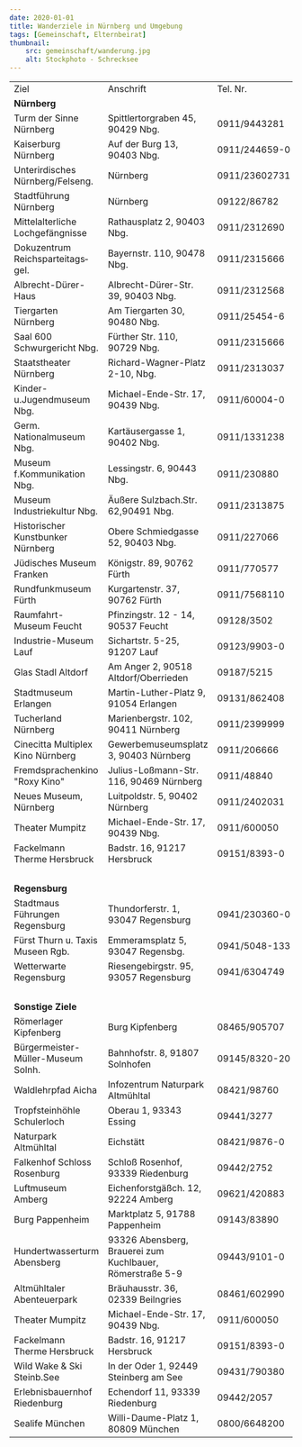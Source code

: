 ```yaml
---
date: 2020-01-01
title: Wanderziele in Nürnberg und Umgebung
tags: [Gemeinschaft, Elternbeirat]
thumbnail: 
    src: gemeinschaft/wanderung.jpg
    alt: Stockphoto - Schrecksee
---
```



<table>
  <tr>
    <td>Ziel</td>
    <td>Anschrift</td>
    <td>Tel. Nr.</td>
    <td>Beschreibung</td>
    <td>Klasse</td>
  </tr>
  <tr>
    <td colspan="5"><b>Nürnberg</b></td>
  </tr>
  <tr>
    <td>Turm der Sinne Nürnberg</td>
    <td>Spittlertorgraben 45, 90429 Nbg.</td>
    <td>0911/9443281</td>
    <td>Erlebnisausstellung</td>
    <td>ab 6.Kl.</td>
  </tr>
  <tr>
    <td>Kaiserburg Nürnberg</td>
    <td>Auf der Burg 13, 90403 Nbg.</td>
    <td>0911/244659-0</td>
    <td>Führung</td>
    <td>alle Kl.</td>
  </tr>
  <tr>
    <td>Unterirdisches Nürnberg/Felseng.</td>
    <td>Nürnberg</td>
    <td>0911/23602731</td>
    <td>Labyrinth v. Stollen u. Gew.</td>
    <td>alle Kl.</td>
  </tr>
  <tr>
    <td>Stadtführung Nürnberg</td>
    <td>Nürnberg</td>
    <td>09122/86782</td>
    <td>Führung</td>
    <td>alle Kl.</td>
  </tr>
  <tr>
    <td>Mittelalterliche Lochgefängnisse</td>
    <td>Rathausplatz 2, 90403 Nbg.</td>
    <td>0911/2312690</td>
    <td>Führung</td>
    <td>ab 7.Kl.</td>
  </tr>
  <tr>
    <td>Dokuzentrum Reichsparteitags&shy;gel.</td>
    <td>Bayernstr. 110, 90478 Nbg.</td>
    <td>0911/2315666</td>
    <td>Dauerausst. Faszination Gewalt</td>
    <td>ab 8.Kl</td>
  </tr>
  <tr>
    <td>Albrecht-Dürer-Haus</td>
    <td>Albrecht-Dürer-Str. 39, 90403 Nbg.</td>
    <td>0911/2312568</td>
    <td>Wohn- u. Arbeitsst. d. Künstlers</td>
    <td>alle Kl.</td>
  </tr>
  <tr>
    <td>Tiergarten Nürnberg</td>
    <td>Am Tiergarten 30, 90480 Nbg.</td>
    <td>0911/25454-6</td>
    <td>Vorführungen, Delfinarium</td>
    <td>5.-6.Kl.</td>
  </tr>
  <tr>
    <td>Saal 600 Schwurgericht Nbg.</td>
    <td>Fürther Str. 110, 90729 Nbg.</td>
    <td>0911/2315666</td>
    <td>Besichtigung</td>
    <td>alle Kl.</td>
  </tr>
  <tr>
    <td>Staatstheater Nürnberg</td>
    <td>Richard-Wagner-Platz 2-10, Nbg.</td>
    <td>0911/2313037</td>
    <td>Blick hinter die Kulissen</td>
    <td>alle Kl.</td>
  </tr>
  <tr>
    <td>Kinder-u.Jugendmuseum Nbg.</td>
    <td>Michael-Ende-Str. 17, 90439 Nbg.</td>
    <td>0911/60004-0</td>
    <td>Dauerausstellungen</td>
    <td>5.-10.Kl.</td>
  </tr>
  <tr>
    <td>Germ. Nationalmuseum Nbg.</td>
    <td>Kartäusergasse 1, 90402 Nbg.</td>
    <td>0911/1331238</td>
    <td>Führung</td>
    <td>alle Kl.</td>
  </tr>
  <tr>
    <td>Museum f.Kommunikation Nbg.</td>
    <td>Lessingstr. 6, 90443 Nbg.</td>
    <td>0911/230880</td>
    <td>Wechselausst. Veranstl.</td>
    <td>alle Kl.</td>
  </tr>
  <tr>
    <td>Museum Industriekultur Nbg.</td>
    <td>Äußere Sulzbach.Str. 62,90491 Nbg.</td>
    <td>0911/2313875</td>
    <td>Arbeit und Alltag von damals</td>
    <td>alle Kl.</td>
  </tr>
  <tr>
    <td>Historischer Kunstbunker Nürnberg</td>
    <td>Obere Schmiedgasse 52, 90403 Nbg.</td>
    <td>0911/227066</td>
    <td>Ausstellung Nbg. Kunstschätze </td>
    <td>ab 8.Kl</td>
  </tr>
  <tr>
    <td>Jüdisches Museum Franken</td>
    <td>Königstr. 89, 90762 Fürth</td>
    <td>0911/770577</td>
    <td>Gesch.jüdischen Lebens</td>
    <td>ab 7.Kl.</td>
  </tr>
  <tr>
    <td>Rundfunkmuseum Fürth</td>
    <td>Kurgartenstr. 37, 90762 Fürth</td>
    <td>0911/7568110</td>
    <td>Gesch.v.Hörfunk u. Fernsehen</td>
    <td>alle Kl.</td>
  </tr>
  <tr>
    <td>Raumfahrt-Museum Feucht</td>
    <td>Pfinzingstr. 12 - 14, 90537 Feucht</td>
    <td>09128/3502</td>
    <td>Führung</td>
    <td>alle Kl.</td>
  </tr>
  <tr>
    <td>Industrie-Museum Lauf</td>
    <td>Sichartstr. 5-25, 91207 Lauf</td>
    <td>09123/9903-0</td>
    <td>Führung</td>
    <td>alle Kl.</td>
  </tr>
  <tr>
    <td>Glas Stadl Altdorf</td>
    <td>Am Anger 2, 90518 Altdorf/Oberrieden</td>
    <td>09187/5215</td>
    <td>Kunstunterricht einmal anders</td>
    <td>ab 7.Kl.</td>
  </tr>
  <tr>
    <td>Stadtmuseum Erlangen</td>
    <td>Martin-Luther-Platz 9, 91054 Erlangen</td>
    <td>09131/862408</td>
    <td>versch. Programme</td>
    <td>5.-6.Kl</td>
  </tr>
  <tr>
    <td>Tucherland Nürnberg</td>
    <td>Marienbergstr. 102, 90411 Nürnberg</td>
    <td>0911/2399999</td>
    <td>Indoor/Outdoor-Spielplatz</td>
    <td>alle Kl.</td>
  </tr>
  <tr>
    <td>Cinecitta Multiplex Kino Nürnberg</td>
    <td>Gewerbemuseumsplatz 3, 90403 Nürnberg</td>
    <td>0911/206666</td>
    <td>Multiplexkino mit Gastronomie</td>
    <td>alle Kl.</td>
  </tr>
  <tr>
    <td>Fremdsprachenkino "Roxy Kino"</td>
    <td>Julius-Loßmann-Str. 116, 90469 Nürnberg</td>
    <td>0911/48840</td>
    <td>Kinofilme engl.,franz.,spanisch</td>
    <td>alle Kl.</td>
  </tr>
  <tr>
    <td>Neues Museum, Nürnberg</td>
    <td>Luitpoldstr. 5, 90402 Nürnberg</td>
    <td>0911/2402031</td>
    <td>Museum f. Kunst u. Design</td>
    <td>ab 8.Kl</td>
  </tr>
  <tr>
   <td>Theater Mumpitz</td>
   <td>Michael-Ende-Str. 17, 90439 Nbg.</td>
   <td>0911/600050</td>
   <td>Buntes Programm mit Theater</td>
   <td>ab 5.Kl.</td>
  </tr>
  <tr>
   <td>Fackelmann Therme Hersbruck</td>
   <td>Badstr. 16, 91217 Hersbruck</td>
   <td>09151/8393-0</td>
   <td>Thermal- u. Freizeitbad</td>
   <td>ab 5.Kl.</td>
  </tr>
  <tr>
    <td colspan="5" style="border-left:0px;border-right:0px">&nbsp; </td>
  </tr>
  <tr>
    <td colspan="5"><b>Regensburg</b></td>
  </tr>
  <tr>
    <td>Stadtmaus Führungen Regensburg</td>
    <td>Thundorferstr. 1, 93047 Regensburg</td>
    <td>0941/230360-0</td>
    <td>Führung Regensburg</td>
    <td>alle Kl.</td>
  </tr>
  <tr>
    <td>Fürst Thurn u. Taxis Museen Rgb.</td>
    <td>Emmeramsplatz 5, 93047 Regensbg.</td>
    <td>0941/5048-133</td>
    <td>Führung, Kreuzgang, Schloss</td>
    <td>alle Kl.</td>
  </tr>
  <tr>
    <td>Wetterwarte Regensburg</td>
    <td>Riesengebirgstr. 95, 93057 Regensburg</td>
    <td>0941/6304749</td>
    <td>Führung rund ums Wetter</td>
    <td>5.-6.Kl</td>
  </tr>
  <tr>
    <td colspan="5" style="border-left:0px;border-right:0px">&nbsp; </td>
  </tr>
  <tr>
    <td colspan="5"><b>Sonstige Ziele</b></td>
  </tr>
  <tr>
    <td>Römerlager Kipfenberg</td>
    <td>Burg Kipfenberg</td>
    <td>08465/905707</td>
    <td>Römerzeit authentisch erleben</td>
    <td>alle Kl.</td>
  </tr>
  <tr>
    <td>Bürgermeister-Müller-Museum Solnh.</td>
    <td>Bahnhofstr. 8, 91807 Solnhofen</td>
    <td>09145/8320-20</td>
    <td>Steinbruch-Bes. Fossiliensuche</td>
    <td>alle Kl.</td>
  </tr>
  <tr>
    <td>Waldlehrpfad Aicha</td>
    <td>Infozentrum Naturpark Altmühltal</td>
    <td>08421/98760</td>
    <td>Erlebnis für alle Sinne</td>
    <td>alle Kl.</td>
  </tr>
  <tr>
    <td>Tropfsteinhöhle Schulerloch</td>
    <td>Oberau 1, 93343 Essing</td>
    <td>09441/3277</td>
    <td>Wohnhöhle der Neandertaler</td>
    <td>alle Kl.</td>
  </tr>
  <tr>
    <td>Naturpark Altmühltal</td>
    <td>Eichstätt</td>
    <td>08421/9876-0</td>
    <td>verschiedene Angebote</td>
    <td>alle Kl.</td>
  </tr>
  <tr>
    <td>Falkenhof Schloss Rosenburg</td>
    <td>Schloß Rosenhof, 93339 Riedenburg</td>
    <td>09442/2752</td>
    <td>Flugvorführung</td>
    <td>alle Kl.</td>
  </tr>
  <tr>
    <td>Luftmuseum Amberg</td>
    <td>Eichenforstgäßch. 12, 92224 Amberg</td>
    <td>09621/420883</td>
    <td>Führung</td>
    <td>5.-8.Kl.</td>
  </tr>
  <tr>
    <td>Burg Pappenheim</td>
    <td>Marktplatz 5,  91788 Pappenheim</td>
    <td>09143/83890</td>
    <td>versch. Führungen</td>
    <td>alle Kl.</td>
  </tr>
  <tr>
    <td>Hundertwasserturm Abensberg</td>
    <td>93326 Abensberg,<br />Brauerei zum Kuchlbauer,<br />Römerstraße 5-9</td>
    <td>09443/9101-0</td>
    <td>Führung mit Brauerei und Turm</td>
    <td>ab 8.Kl</td>
  </tr>
  <tr>
    <td>Altmühltaler Abenteuerpark</td>
    <td>Bräuhausstr. 36, 02339 Beilngries</td>
    <td>08461/602990</td>
    <td>Kletterpark</td>
    <td>ab 7.Kl.</td>
  </tr>
  <tr>
   <td>Theater Mumpitz</td>
   <td>Michael-Ende-Str. 17, 90439 Nbg.</td>
   <td>0911/600050</td>
   <td>Buntes Programm mit Theater</td>
   <td>ab 5.Kl.</td>
  </tr>
  <tr>
   <td>Fackelmann Therme Hersbruck</td>
   <td>Badstr. 16, 91217 Hersbruck</td>
   <td>09151/8393-0</td>
   <td>Thermal- u. Freizeitbad</td>
   <td>ab 5.Kl.</td>
  </tr>
  <tr>
   <td>Wild Wake &amp; Ski Steinb.See</td>
   <td>In der Oder 1, 92449 Steinberg am See</td>
   <td>09431/790380</td>
   <td>Wakeboard und Wasserski-Anlage</td>
   <td>ab 6.Kl.</td>
  </tr>
  <tr>
   <td>Erlebnisbauernhof Riedenburg</td>
   <td>Echendorf 11, 93339 Riedenburg</td>
   <td>09442/2057</td>
   <td>Erlebnistag am Bauernhof</td>
   <td>ab 5.Kl.</td>
  </tr>
  <tr>
   <td>Sealife München</td>
   <td>Willi-Daume-Platz 1, 80809 München</td>
   <td>0800/6648200</td>
   <td>Heimische u. tropische Lebensr.</td>
   <td>ab 5.Kl.</td>
  </tr>
</table>